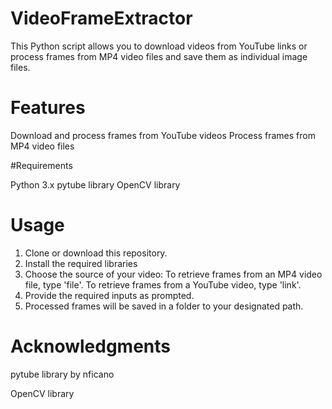 # VideoFrameExtractor

This Python script allows you to download videos from YouTube links or process frames from MP4 video files and save them as individual image files.

# Features

Download and process frames from YouTube videos
Process frames from MP4 video files

#Requirements

Python 3.x
pytube library
OpenCV library

# Usage
1. Clone or download this repository.
2. Install the required libraries
3. Choose the source of your video:
   To retrieve frames from an MP4 video file, type 'file'.
   To retrieve frames from a YouTube video, type 'link'.
4. Provide the required inputs as prompted.
5. Processed frames will be saved in a folder to your designated path.

# Acknowledgments
pytube library by nficano

OpenCV library
